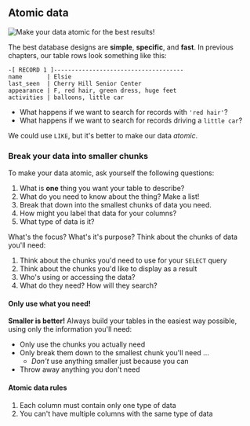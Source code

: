 ## Atomic data

![Make your data atomic for the best results!](./img/atomic.jpg)

The best database designs are **simple**, **specific**, and **fast**. In previous chapters, our table rows look something like this:

```text
-[ RECORD 1 ]-------------------------------------
name       | Elsie
last_seen  | Cherry Hill Senior Center
appearance | F, red hair, green dress, huge feet
activities | balloons, little car
```

- What happens if we want to search for records with `'red hair'`?
- What happens if we want to search for records driving a `little car`?

We could use `LIKE`, but it's better to make our data _atomic_.


### Break your data into smaller chunks

To make your data atomic, ask yourself the following questions:

1. What is **one** thing you want your table to describe?
2. What do you need to know about the thing? Make a list!
3. Break that down into the smallest chunks of data you need.
4. How might you label that data for your columns?
5. What type of data is it?

What's the focus? What's it's purpose? Think about the chunks of data you'll need:

1. Think about the chunks you'd need to use for your `SELECT` query
2. Think about the chunks you'd like to display as a result
3. Who's using or accessing the data?
4. What do they need? How will they search?


#### Only use what you need!

**Smaller is better!** Always build your tables in the easiest way possible, using only the information you'll need:

- Only use the chunks you actually need
- Only break them down to the smallest chunk you'll need ...
    - _Don't_ use anything smaller just because you can
- Throw away anything you don't need


#### Atomic data rules

1. Each column must contain only one type of data
2. You can't have multiple columns with the same type of data
